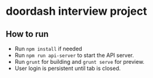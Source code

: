# doordash interview project

## How to run
* Run `npm install` if needed
* Run `npm run api-server` to start the API server.
* Run `grunt` for building and `grunt serve` for preview.
* User login is persistent until tab is closed.

